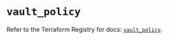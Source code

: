 # `vault_policy`

Refer to the Terraform Registry for docs: [`vault_policy`](https://registry.terraform.io/providers/hashicorp/vault/3.23.0/docs/resources/policy).
